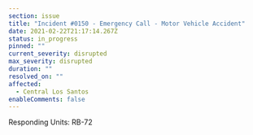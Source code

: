 ```yaml
---
section: issue
title: "Incident #0150 - Emergency Call - Motor Vehicle Accident"
date: 2021-02-22T21:17:14.267Z
status: in_progress
pinned: ""
current_severity: disrupted
max_severity: disrupted
duration: ""
resolved_on: ""
affected:
  - Central Los Santos
enableComments: false
---
```

Responding Units: RB-72